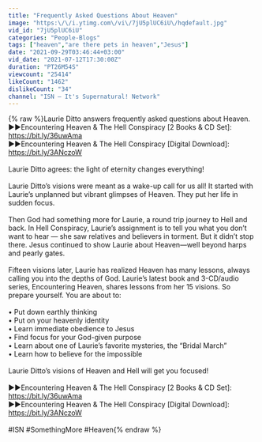 ```yaml
---
title: "Frequently Asked Questions About Heaven"
image: "https:\/\/i.ytimg.com\/vi\/7jU5plUC6iU\/hqdefault.jpg"
vid_id: "7jU5plUC6iU"
categories: "People-Blogs"
tags: ["heaven","are there pets in heaven","Jesus"]
date: "2021-09-29T03:46:44+03:00"
vid_date: "2021-07-12T17:30:00Z"
duration: "PT26M54S"
viewcount: "25414"
likeCount: "1462"
dislikeCount: "34"
channel: "ISN – It's Supernatural! Network"
---
```

{% raw %}Laurie Ditto answers frequently asked questions about Heaven.<br />▶▶Encountering Heaven &amp; The Hell Conspiracy [2 Books &amp; CD Set]: <a rel="nofollow" target="blank" href="https://bit.ly/36uwAma">https://bit.ly/36uwAma</a><br />▶▶Encountering Heaven &amp; The Hell Conspiracy [Digital Download]: <a rel="nofollow" target="blank" href="https://bit.ly/3ANczoW">https://bit.ly/3ANczoW</a><br /><br />Laurie Ditto agrees: the light of eternity changes everything!<br /><br />Laurie Ditto’s visions were meant as a wake-up call for us all! It started with Laurie’s unplanned but vibrant glimpses of Heaven. They put her life in sudden focus.<br /><br />Then God had something more for Laurie, a round trip journey to Hell and back. In Hell Conspiracy, Laurie’s assignment is to tell you what you don’t want to hear — she saw relatives and believers in torment. But it didn’t stop there. Jesus continued to show Laurie about Heaven—well beyond harps and pearly gates.<br /><br />Fifteen visions later, Laurie has realized Heaven has many lessons, always calling you into the depths of God. Laurie’s latest book and 3-CD/audio series, Encountering Heaven, shares lessons from her 15 visions. So prepare yourself. You are about to:<br /><br />• Put down earthly thinking<br />• Put on your heavenly identity<br />• Learn immediate obedience to Jesus<br />• Find focus for your God-given purpose<br />• Learn about one of Laurie’s favorite mysteries, the “Bridal March”<br />• Learn how to believe for the impossible<br /><br />Laurie Ditto’s visions of Heaven and Hell will get you focused!<br /><br />▶▶Encountering Heaven &amp; The Hell Conspiracy [2 Books &amp; CD Set]: <a rel="nofollow" target="blank" href="https://bit.ly/36uwAma">https://bit.ly/36uwAma</a><br />▶▶Encountering Heaven &amp; The Hell Conspiracy [Digital Download]: <a rel="nofollow" target="blank" href="https://bit.ly/3ANczoW">https://bit.ly/3ANczoW</a><br /><br />#ISN #SomethingMore #Heaven{% endraw %}
